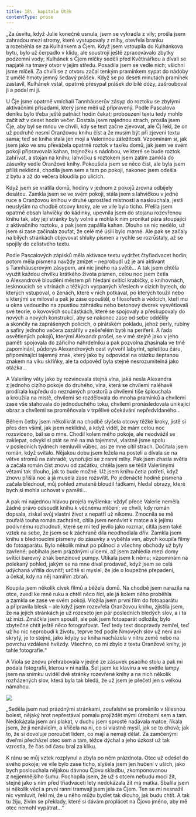 ```yaml
---
title: 18\. kapitola Útěk
contentType: prose
---
```


„Za úsvitu, když Julie konečně usnula, jsem se vykradla z vily; prošla jsem zahradou mezi stromy, které vystupovaly z mlhy, otevřela branku a rozeběhla se za Kulhánkem a Čjem. Když jsem vstoupila do Kulhánkova bytu, bylo už čerpadlo v klidu, ale soustrojí ještě zpracovávalo zbytky podzemní vody; Kulhánek s Čjem mlčky seděli před Květinářkou a dívali se napjatě na tmavý otvor v jejím středu. Posadila jsem se vedle nich; všichni jsme mlčeli. Za chvíli se z otvoru začal tenkým pramínkem sypat do nádoby z umělé hmoty jemný šedavý prášek. Když se po deseti minutách pramínek zastavil, Kulhánek vstal, opatrně přesypal prášek do bílé dózy, zašrouboval ji a podal mi ji.

U Čje jsme opatrně vmíchali Tannhäuserův zásyp do roztoku se zbylými aktivačními přísadami, který jsme měli už připravený. Podle Pascalova deníku bylo třeba ještě patnáct hodin čekat; probouzení textu tedy mohlo začít až v deset hodin večer. Dostala jsem najednou strach, prosila jsem Čje, aby byl se mnou ve chvíli, kdy se text začne zjevovat, ale Čj řekl, že on už podruhé nesmí Oranžovou knihu číst a že musím být při zjevení textu sama; teď se kniha stala jen mojí a Valeriinou záležitostí. Vzpomínám si, jak jsem jako ve snu převážela opatrně roztok v taxíku domů, jak jsem ve svém pokoji připravovala kahan, trojnožku s nádobou, ve které se bude roztok zahřívat, a stojan na knihu; lahvičku s roztokem jsem zatím zamkla do zásuvky vedle Oranžové knihy. Pokoušela jsem se něco číst, ale byla jsem příliš neklidná, chodila jsem sem a tam po pokoji, nakonec jsem odešla z bytu a až do večera bloudila po ulicích.

Když jsem se vrátila domů, hodiny v jednom z pokojů zrovna odbíjely desátou. Zamkla jsem se ve svém pokoji, stála jsem s lah­vičkou v jedné ruce a Oranžovou knihou v druhé uprostřed místnosti a naslouchala, jestli neuslyším na chodbě otcovy kroky, ale ve vile bylo ticho. Přelila jsem opatrně obsah lahvičky do kádinky, upevnila jsem do stojanu rozevřenou knihu tak, aby její stránky byly volné a mohla k nim pronikat pára stoupající z aktivačního roztoku, a pak jsem zapálila kahan. Dlouho se nic nedělo, už jsem si zase začínala zoufat, že celé mé úsilí bylo marné. Ale pak se začaly na bílých stránkách objevovat shluky písmen a rychle se rozrůstaly, až se spojily do celistvého textu.

Podle Pascalových zápisků měla aktivace textu vydržet čtyřiadvacet hodin; potom měla písmena navždy zmizet – neprobudí už je ani aktivant s Tannhäuserovým zásypem, ani nic jiného na světě… A tak jsem chtěla využít každou chvilku krátkého života písmen, celou noc jsem četla o Alexandrově bloudění městem při hledání svítící krabičky, o knihovnách, lesknoucích se vitrínách a těžkých vycpaných křeslech v cizích bytech, do kterých vstupoval, o ženách, které v nich potkával, po kterých toužil nebo s kterými se miloval a pak je zase opouštěl, o filosofech a vědcích, kteří mu u okna vedoucího na zpustlou zahrádku nebo betonový dvorek vysvětlovali své teorie, o kovových součástkách, které se spojovaly a přeskupovaly do nových a nových konstrukcí, aby se nakonec zase od sebe oddělily a skončily na zaprášených policích, o pirátském pokladu, jehož perly, rubíny a safíry jednoho večera zazářily v zešeřelém bytě na periferii. A řada osvětlených pokojů, kterými Alexandr prošel, se v mé stejně jako v jeho paměti spojovala do zářícího náhrdelníku a pak pozvolna zhasínala ve tmě zapomínání, půdorys Alexandrových cest vytvořil labyrint, spletitou čáru, připomínající tajemný znak, který jako by odpovídal na otázku šeptanou znakem na víku skříňky, ale ta odpověď byla stejně nesrozumitelná jako otázka…

A Valeriiny věty jako by rozvinovala stejná vlna, jaká nesla Alexandra z jednoho cizího pokoje do druhého, vlna, která se chvílemi naléhavě prodírala kupředu do neznámých prostorů a chvílemi tiše šplouchala a kroužila na místě, chvílemi se rozdělovala do mnoha pramínků a chvílemi zase vše stahovala do jednoduchého toku, chvílemi pronásledovala unikající obraz a chvílemi se proměňovala v trpělivé očekávání nepředvídaného…

Během četby jsem několikrát na chodbě slyšela otcovy těžké kroky, jistě si přes den všiml, jak jsem neklidná, a když viděl, že mám celou noc rozsvíceno, bál se o mne. Chodil kolem mého pokoje, ale neodvážil se zaklepat, odvykl si ptát se mě na má tajemství, vlastně jsme spolu v posledních týdnech nemluvili vůbec, asi ze mne cítil strach. Dočítala jsem román, když svítalo. Nějakou dobu jsem ležela na posteli a dívala se na větve stromů na zahradě, vynořující se z ranní mlhy. Pak jsem zhasla světla a začala román číst znovu od začátku, chtěla jsem se těšit Valeriinými větami tak dlouho, jak to bude možné. Už jsem knihu četla potřetí, když znovu přišla noc a já musela zase rozsvítit. Po jedenácté hodině písmena začala blednout, můj pohled zmateně bloudil řádkami, hledal obrazy, které bych si mohla uchovat v paměti…

A pak mi najednou hlavou projela myšlenka: vždyť přece Valerie neměla žádné právo odsoudit knihu k věčnému mlčení; ve chvíli, kdy román dopsala, získal svůj vlastní život a nepatří už nikomu. Zmocnila se mě zoufalá touha román zachránit, cítila jsem nenávist k matce a k jejímu podivnému rozhodnutí, které se mi teď jevilo jako rozmar, cítila jsem také vztek na sebe, že jsem se k záchraně díla neodhodlala dřív. Zamkla jsem knihu s blednoucími písmeny do zásuvky a vyběhla ven, abych koupila filmy do fotoaparátu. Bylo několik minut po půlnoci a všechny obchody už byly zavřené; pobíhala jsem prázdnými ulicemi, až jsem zahlédla mezi domy svítící barevný znak benzinové pumpy. Utíkala jsem k němu; vzpomínám na polekaný pohled, jakým se na mne díval prodavač, když jsem se celá udýchaná vřítila dovnitř; určitě si myslel, že jde o loupežné přepadení, a čekal, kdy na něj namířím zbraň.

Koupila jsem několik cívek filmů a běžela domů. Na chodbě jsem narazila na otce, zvedl ke mně ruku a chtěl něco říci, ale já kolem něho proběhla a zamkla se zase ve svém pokoji. Vložila jsem první film do fotoaparátu a připravila blesk – ale když jsem rozevřela Oranžovou knihu, zjistila jsem, že na jejích stránkách je už rozeseto jen pár posledních bledých slov, a i ta už mizí. Zmáčkla jsem spoušť, ale pak jsem fotoaparát odložila; bylo zbytečné chtít ještě něco fotografovat. Teď tedy text doopravdy zemřel, teď už ho nic neprobudí k životu, teprve teď podle Nmových slov už není ani skrytý, je to stejné, jako kdyby se kniha nacházela v nitru země nebo na povrchu vzdálené hvězdy. Všechno, co mi zbylo z textu Oranžové knihy, je tahle fotografie.“

A Viola se znovu přehrabovala v jedné ze zásuvek psacího stolu a pak mi podala fotografii, kterou v ní našla. Šel jsem ke klavíru a ve světle lampy jsem na snímku uviděl dvě stránky rozevřené knihy a na nich několik rozházených slov, která byla tak bledá, že už jsem je přečetl jen s velkou námahou.

![](../Images/prazdne_ulice_003.jpg)

„Seděla jsem nad prázdnými stránkami, zoufalství se proměnilo v tělesnou bolest, nějaký hrot nepřestával pomalu projíždět mými útrobami sem a tam. Nedokázala jsem ani plakat, v duchu jsem sprostě nadávala matce, říkala jsem, že ji nenávidím, a křičela na ni, co si vlastně myslí, jak se to chová; jak to, že si dovoluje poroučet lidem, co mají a nemají dělat. Za zamčenými dveřmi přecházel otec sem a tam, těžce dýchal a jeho úzkost už tak vzrostla, že čas od času bral za kliku.

K ránu se můj vztek rozplynul a zbyla po něm prázdnota. Otec už odešel do svého pokoje; ve vile bylo zase ticho, slyšela jsem jen hučení v uších, jako bych poslouchala nějakou dávnou Čjovu skladbu, zkomponovanou z nejjemnějšího šumu. Pochopila jsem, že už s otcem nebudu moci žít, stejně jako s ním před třiadvaceti lety nedokázala žít má matka. Sbalila jsem si několik věcí a první ranní tramvají jsem jela za Čjem. Ten se mi nesnažil nic vymluvit, řekl mi, že u něho můžu bydlet tak dlouho, jak budu chtít. A tak tu žiju, živím se překlady, které si dávám proplácet na Čjovo jméno, aby mě otec nemohl vypátrat…“
